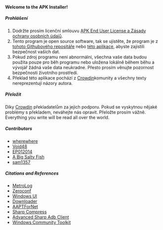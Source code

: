 #### Welcome to the APK Installer!

##### Prohlášení
1. Dodržte prosím licenční smlouvu [APK End User License a Zásady ochrany osobních údajů](https://github.com/Paving-Base/APK-Installer/blob/main/Privacy.md).
2. Tento program je open source software, tak se ujistěte, že program je z [tohoto Githubového repositáře](https://github.com/Paving-Base/APK-Installer) nebo [této aplikace](https://www.microsoft.com/store/apps/9P2JFQ43FPPG), abyste zajistili bezpečnost vašich dat.
3. Pokud zdroj programu není abnormální, všechna vaše data budou použita pouze pro běh programu nebo uložena lokálně během běhu a vývojář žádná vaše data neukradne. Přesto prosím věnujte pozornost bezpečnosti životního prostředí.
4. Překlad této aplikace pochází z [Crowdin](https://crowdin.com/project/APKInstaller "Crowdin")komunity a všechny texty nereprezentují názory autora.

##### Přeložit
Díky [Crowdin](https://crowdin.com/project/APKInstaller "Crowdin") překladatelům za jejich podporu. Pokud se vyskytnou nějaké problémy s překladem, neváhejte nás opravit. Přeložte prosím vážně. Everything you write will be read all over the world.

##### Contributors
- [wherewhere](https://github.com/wherewhere)
- [Void48](https://github.com/Void48)
- [EP012014](https://github.com/EP012014)
- [A Big Salty Fish](https://github.com/bigsaltyfishes)
- [sam1357](https://github.com/sam1357)

##### Citations and References
- [MetroLog](https://github.com/roubachof/MetroLog "MetroLog")
- [Zeroconf](https://github.com/novotnyllc/Zeroconf "Zeroconf")
- [Windows UI](https://github.com/microsoft/microsoft-ui-xaml "Windows UI")
- [Downloader](https://github.com/bezzad/Downloader "Downloader")
- [AAPTForNet](https://github.com/canheo136/QuickLook.Plugin.ApkViewer "AAPTForNet")
- [Sharp Compress](https://github.com/adamhathcock/sharpcompress "Sharp Compress")
- [Advanced Sharp Adb Client](https://github.com/yungd1plomat/AdvancedSharpAdbClient "Advanced Sharp Adb Client")
- [Windows Community Toolkit](https://github.com/CommunityToolkit/WindowsCommunityToolkit "Windows Community Toolkit")